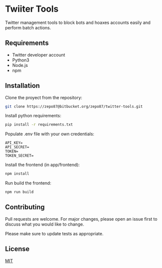 # Twiiter Tools

Twitter management tools to block bots and hoaxes accounts easily and perform batch actions.

## Requirements

- Twitter developer account
- Python3
- Node.js
- npm

## Installation

Clone the proyect from the repository:

```bash
git clone https://zepo87@bitbucket.org/zepo87/twitter-tools.git
```

Install python requirements:

```bash
pip install -r requirements.txt
```

Populate .env file with your own credentials:
```
API_KEY=
API_SECRET=
TOKEN=
TOKEN_SECRET=
```

Install the frontend (in app/frontend):

```bash
npm install
```

Run build the frontend:

```bash
npm run build
```

## Contributing
Pull requests are welcome. For major changes, please open an issue first to discuss what you would like to change.

Please make sure to update tests as appropriate.

## License
[MIT](https://choosealicense.com/licenses/mit/)